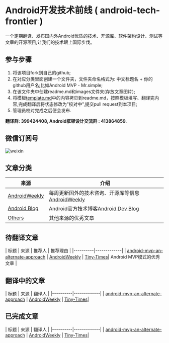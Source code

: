 # Android开发技术前线 ( android-tech-frontier )
一个定期翻译、发布国内外Android优质的技术、开源库、软件架构设计、测试等文章的开源项目,让我们的技术跟上国际步伐。


## 参与步骤
1. 将该项目fork到自己的github;
2. 在对应分类里面创建一个文件夹，文件夹命名格式为: 中文标题名 + 你的github用户名;比如Android MVP - Mr.simple;
3. 在该文件夹中创建readme.md和images文件夹(存放文章图片);
3. 将模板[template.md](template.md)中的内容拷贝到readme.md，按照模板填写、翻译完内容,完成翻译后将状态修改为"校对中",提交pull request到本项目;
4. 管理员校对完成之后便会发布.   

**翻译群: 399424408, Android框架设计交流群 : 413864859.**

## 微信订阅号
![weixin](http://img.blog.csdn.net/20150320083829337)


## 文章分类
|   来源    |   介绍     |
|----------|-------------|
| [AndroidWeekly](androidweekly) | 每周更新国外的技术咨询、开源库等信息[AndroidWeekly](http://androidweekly.net/) |
| [Android Blog](android-blog) | Android官方技术博客[Android Dev Blog](http://android-developers.blogspot.com/) |
| [Others](others) | 其他来源的优秀文章 |


## 待翻译文章
|   标题    |   来源     |   推荐人   |   推荐理由   |
|----------|-------------|
| [android-mvp-an-alternate-approach](http://blog.cainwong.com/android-mvp-an-alternate-approach/) | [AndroidWeekly](http://androidweekly.net/) | [Tiny-Times](https://github.com/tiny-times)| Android MVP模式的优秀文章 | 


## 翻译中的文章
|   标题    |   来源     |   翻译人   | 
|----------|-------------|
| [android-mvp-an-alternate-approach](http://blog.cainwong.com/android-mvp-an-alternate-approach/) | [AndroidWeekly](http://androidweekly.net/) | [Tiny-Times](https://github.com/tiny-times)| 


## 已完成文章
|   标题    |   来源     |   翻译人   | 
|----------|-------------|
| [android-mvp-an-alternate-approach](http://blog.cainwong.com/android-mvp-an-alternate-approach/) | [AndroidWeekly](http://androidweekly.net/) | [Tiny-Times](https://github.com/tiny-times)| 